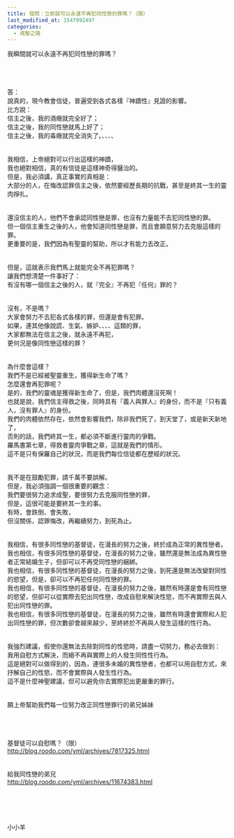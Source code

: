 ```yaml
---
title: 發問：立即就可以永遠不再犯同性戀的罪嗎？（限）
last_modified_at: 1547992497
categories:
  - 成聖之路
---
```


我瞬間就可以永遠不再犯同性戀的罪嗎？<!--more--><br><br><br><br><br>答：<br>說真的，現今教會信徒，普遍受到各式各樣『神蹟性』見證的影響。<br>比方說：<br>信主之後，我的酒癮就完全好了；<br>信主之後，我的同性戀就馬上好了；<br>信主之後，我的毒癮就完全消失了。、、、、<br> <br><br>我相信，上帝絕對可以行出這樣的神蹟，<br>我也絕對相信，真的有信徒是這樣神奇得醫治的。<br>但是，我必須講，真正事實的真相是：<br>大部分的人，在悔改認罪信主之後，依然要經歷長期的抗戰，甚至是終其一生的靈肉掙扎。<br> <br><br>還沒信主的人，他們不會承認同性戀是罪，也沒有力量能不去犯同性戀的罪。<br>但一個信主重生之後的人，他會知道同性戀是罪，而且會願意努力去克服這樣的罪。<br>更重要的是，我們因為有聖靈的幫助，所以才有能力去改正。<br> <br><br>但是，這就表示我們馬上就能完全不再犯罪嗎？<br>讓我們想清楚一件事好了：<br>有沒有哪一個信主之後的人，就『完全』不再犯『任何』罪的？<br> <br><br>沒有，不是嗎？<br>大家會努力不去犯各式各樣的罪，但還是會有犯罪。<br>如果，連其他像說謊、生氣、嫉妒、、、、這類的罪，<br>大家都無法在信主之後，就永遠不再犯，<br>更何況是像同性戀這樣的罪？<br> <br><br>為什麼會這樣？<br>我們不是已經被聖靈重生，獲得新生命了嗎？<br>怎麼還會再犯罪呢？<br>是的，我們的靈魂是獲得新生命了，但是，我們肉體還沒死啊！<br>也就是說，我們信主得救之後，同時具有『義人與罪人』的身份，而不是『只有義人，沒有罪人』的身份。<br>我們的肉體依然存在，依然會影響我們，除非我們死了，到天堂了，或是新天新地了，<br>否則的話，我們終其一生，都必須不斷進行靈肉的爭戰。<br>羅馬書第七章，得救者靈肉爭戰之章，這就是我們的情形。<br>這不是只有保羅自己的狀況，而是我們每位信徒都在歷經的狀況。<br><br><br>我不是在鼓勵犯罪，請千萬不要誤解。<br>但是，我必須強調一個很重要的觀念：<br>我們要很努力追求成聖，要很努力去克服同性戀的罪，<br>但是，這很可能是要終其一生的事。<br>有時，會跌倒、會失敗，<br>但沒關係，認罪悔改，再繼續努力，到死為止。<br> <br><br>我相信，有很多同性戀的基督徒，在漫長的努力之後，終於成為正常的異性戀者。<br>我也相信，有很多同性戀的基督徒，在漫長的努力之後，雖然還是無法成為異性戀者正常結婚生子，但卻可以不再受同性戀的綑綁。<br>我也相信，有很多同性戀的基督徒，在漫長的努力之後，到死還是無法改變對同性的慾望，但是，卻可以不再犯任何同性戀的罪。<br>我也相信，有很多同性戀的基督徒，在漫長的努力之後，雖然有時還是會有同性戀的慾望，但卻可以從實際去犯出同性戀，改成自慰來解決性慾，而不再實際去與人犯出同性戀的罪。<br>我也相信，有很多同性戀的基督徒，在漫長的努力之後，雖然有時還會實際和人犯出同性戀的罪，但次數卻會越來越少，至終終於不再與人發生這樣的性行為。<br> <br><br>我強烈建議，假使你還無法去除對同性的性慾時，請盡一切努力，務必去做到：<br>我用自慰方式解決，而絕不再與實際上的人發生同性性行為。<br>這是絕對可以做得到的，因為，連很多未婚的異性戀者，也都可以用自慰方式，來抒解自己的性慾，而不會實際與人發生性行為。<br>這不是什麼神聖建議，但可以避免你去實際犯出更嚴重的罪行。<br><br><br>願上帝幫助我們每一位努力改正同性戀罪行的弟兄姊妹<br><br><br><br><br>基督徒可以自慰嗎？（限） <br>http://blog.roodo.com/yml/archives/7817325.html<br><br><br>給我同性戀的弟兄 <br>http://blog.roodo.com/yml/archives/11674383.html<br><br><br><br><br><br>小小羊
